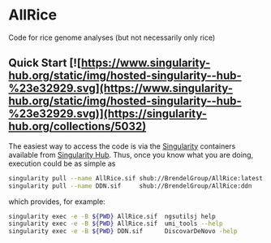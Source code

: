 # AllRice
Code for rice genome analyses (but not necessarily only rice)

## Quick Start [![https://www.singularity-hub.org/static/img/hosted-singularity--hub-%23e32929.svg](https://www.singularity-hub.org/static/img/hosted-singularity--hub-%23e32929.svg)](https://singularity-hub.org/collections/5032)

The easiest way to access the code is via the
[Singularity](https://www.sylabs.io/docs/) containers available from
[Singularity Hub](https://singularity-hub.org/).
Thus, once you know what you are doing, execution could be as simple as

```bash
singularity pull --name AllRice.sif shub://BrendelGroup/AllRice:latest
singularity pull --name DDN.sif     shub://BrendelGroup/AllRice:ddn
```

which provides, for example:

```bash
singularity exec -e -B ${PWD} AllRice.sif  ngsutilsj help
singularity exec -e -B ${PWD} AllRice.sif  umi_tools --help
singularity exec -e -B ${PWD} DDN.sif      DiscovarDeNovo -help
```


